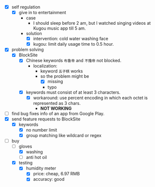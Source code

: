 - [x] self regulation
    - [x] give in to entertainment
        - case
            - I should sleep before 2 am, but I watched singing videos at Kugou music app till 5 am.
        - solution
            - [x] intervention: cold water washing face
            - [x] kugou: limit daily usage time to 0.5 hour.
- [x] problem solving
    - [x] BlockSite
        - [x] Chinese keywords `布鲁帝` and `不撸帝` not blocked.
            - localization: 
                - keyword `五子棋` works
                - so the problem might be
                    - [x] missing
                    - typo
        - [x] keywords must consist of at least 3 characters.
            - [x] workaround: use percent encoding in which each octet is represented as 3 chars. 
                - **NOT WORKING**
- [ ] find bug fixes info of an app from Google Play.
- [x] send feature requests to BlockSite
    - [x] keywords
        - [x] no number limit
        - [x] group matching like wildcard or regex
- [ ] buy
    - [ ] gloves
        - [x] washing
        - [ ] anti hot oil
    - [x] testing
        - [x] humidity meter
            - [x] price: cheap, 6.97 RMB
            - [x] accuracy: good